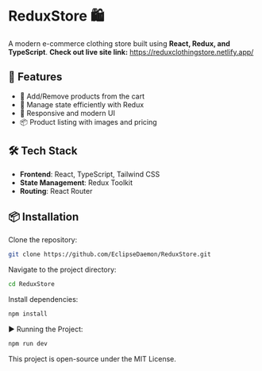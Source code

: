 # ReduxStore 🛍️

A modern e-commerce clothing store built using **React, Redux, and TypeScript**.
**Check out live site link:** https://reduxclothingstore.netlify.app/

## 🚀 Features

- 🛒 Add/Remove products from the cart
- 🔄 Manage state efficiently with Redux
- 🎨 Responsive and modern UI
- 📦 Product listing with images and pricing

## 🛠️ Tech Stack

- **Frontend**: React, TypeScript, Tailwind CSS
- **State Management**: Redux Toolkit
- **Routing**: React Router

## 📦 Installation

Clone the repository:

```bash
git clone https://github.com/EclipseDaemon/ReduxStore.git
```

Navigate to the project directory:

```bash
cd ReduxStore

```

Install dependencies:

```bash
npm install

```

▶️ Running the Project:

```bash
npm run dev

```

This project is open-source under the MIT License.
